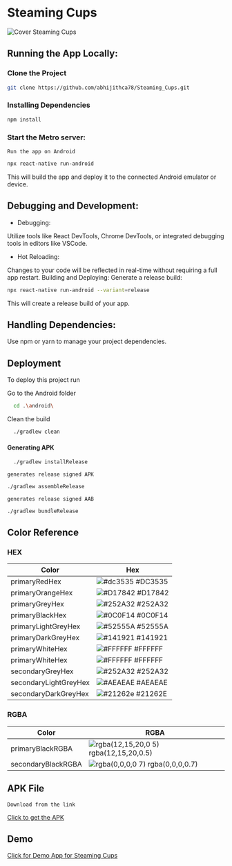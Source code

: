 # Steaming Cups


![Cover Steaming Cups](https://github.com/abhijithca78/Steaming_Cups/assets/83497961/893293e7-d1b3-498f-b075-e75e5b8cfb56)

## Running the App Locally:

### Clone the Project
```bash
git clone https://github.com/abhijithca78/Steaming_Cups.git
```

### Installing Dependencies
```bash
npm install
```

### Start the Metro server:

`Run the app on Android`

``` bash
npx react-native run-android
```

This will build the app and deploy it to the connected Android emulator or device.


## Debugging and Development:
- Debugging:

Utilize tools like React DevTools, Chrome DevTools, or integrated debugging tools in editors like VSCode.

- Hot Reloading:

Changes to your code will be reflected in real-time without requiring a full app restart.
Building and Deploying:
Generate a release build:

```bash
npx react-native run-android --variant=release
```
This will create a release build of your app.

## Handling Dependencies:

Use npm or yarn to manage your project dependencies.


## Deployment

To deploy this project run

Go to the Android folder
```bash
  cd .\android\
```
Clean the build
```bash
  ./gradlew clean
```
#### Generating APK
```bash
  ./gradlew installRelease
```
`generates release signed APK`
```bash
./gradlew assembleRelease
```

`generates release signed AAB`
```bash
./gradlew bundleRelease
```

## Color Reference

### HEX

| Color             | Hex                                                                |
| ----------------- | ------------------------------------------------------------------ |
| primaryRedHex | ![#dc3535](https://github.com/abhijithca78/Steaming_Cups/assets/83497961/0880ad55-027f-4ead-8884-2d812c769282) #DC3535 |
| primaryOrangeHex | ![#D17842](https://github.com/abhijithca78/Steaming_Cups/assets/83497961/8a15d8f5-4d31-4bdf-8e89-7a97ec83fca0) #D17842 |
| primaryGreyHex | ![#252A32](https://github.com/abhijithca78/Steaming_Cups/assets/83497961/0160094c-38e5-4883-ae68-be73ac62a4e5) #252A32 |
| primaryBlackHex | ![#0C0F14](https://github.com/abhijithca78/Steaming_Cups/assets/83497961/278832a9-68e1-466a-a2de-f611a66178b8) #0C0F14 |
| primaryLightGreyHex | ![#52555A](https://github.com/abhijithca78/Steaming_Cups/assets/83497961/d5bc1d1a-2daf-479d-9fcc-e472b9ff35cb) #52555A |
| primaryDarkGreyHex | ![#141921](https://github.com/abhijithca78/Steaming_Cups/assets/83497961/eb517894-fd07-4144-b5ea-9cd6d220301a) #141921 |
| primaryWhiteHex | ![#FFFFFF](https://github.com/abhijithca78/Steaming_Cups/assets/83497961/f9569350-08d1-4646-9ba2-d7edebc6c976) #FFFFFF |
| primaryWhiteHex | ![#FFFFFF](https://github.com/abhijithca78/Steaming_Cups/assets/83497961/f9569350-08d1-4646-9ba2-d7edebc6c976) #FFFFFF |
| secondaryGreyHex | ![#252A32](https://github.com/abhijithca78/Steaming_Cups/assets/83497961/0160094c-38e5-4883-ae68-be73ac62a4e5) #252A32 |
| secondaryLightGreyHex | ![#AEAEAE](https://github.com/abhijithca78/Steaming_Cups/assets/83497961/41d974f2-d250-4807-9489-5bfd9a5c4fb9) #AEAEAE |
| secondaryDarkGreyHex | ![#21262e](https://github.com/abhijithca78/Steaming_Cups/assets/83497961/d6136c2e-c892-421f-bb90-6b5c95ef03db) #21262E |


### RGBA

| Color             | RGBA                                                               |
| ----------------- | ------------------------------------------------------------------ |
| primaryBlackRGBA  | ![rgba(12,15,20,0 5)](https://github.com/abhijithca78/Steaming_Cups/assets/83497961/e85613b9-85cf-4813-bccf-c8150bbb8d17) rgba(12,15,20,0.5) |
| secondaryBlackRGBA | ![rgba(0,0,0,0 7)](https://github.com/abhijithca78/Steaming_Cups/assets/83497961/2773ac96-5a14-40bc-a872-afbec769d7ac) rgba(0,0,0,0.7) |


## APK File
`Download from the link`

[Click to get the APK](https://drive.google.com/file/d/1lpKzBpc0DZted2RmwtcRNCZjoZ26jDrr/view?usp=sharing)


## Demo

[Click for Demo App for Steaming Cups](https://www.figma.com/proto/RyVLhDKrymZhThABrSgzIK/Coffee-Shop-App-UI?type=design&node-id=52-2396&t=Lt5NlPeU7UB7xawr-1&scaling=scale-down&page-id=0%3A1&mode=design)


